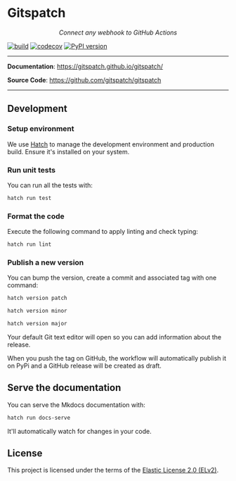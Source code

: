 # Gitspatch

<p align="center">
    <em>Connect any webhook to GitHub Actions</em>
</p>

[![build](https://github.com/gitspatch/gitspatch/workflows/build.yml/badge.svg)](https://github.com/gitspatch/gitspatch/actions)
[![codecov](https://codecov.io/gh/gitspatch/gitspatch/branch/master/graph/badge.svg)](https://codecov.io/gh/gitspatch/gitspatch)
[![PyPI version](https://badge.fury.io/py/gitspatch.svg)](https://badge.fury.io/py/gitspatch)

---

**Documentation**: <a href="https://gitspatch.github.io/gitspatch/" target="_blank">https://gitspatch.github.io/gitspatch/</a>

**Source Code**: <a href="https://github.com/gitspatch/gitspatch" target="_blank">https://github.com/gitspatch/gitspatch</a>

---

## Development

### Setup environment

We use [Hatch](https://hatch.pypa.io/latest/install/) to manage the development environment and production build. Ensure it's installed on your system.

### Run unit tests

You can run all the tests with:

```bash
hatch run test
```

### Format the code

Execute the following command to apply linting and check typing:

```bash
hatch run lint
```

### Publish a new version

You can bump the version, create a commit and associated tag with one command:

```bash
hatch version patch
```

```bash
hatch version minor
```

```bash
hatch version major
```

Your default Git text editor will open so you can add information about the release.

When you push the tag on GitHub, the workflow will automatically publish it on PyPi and a GitHub release will be created as draft.

## Serve the documentation

You can serve the Mkdocs documentation with:

```bash
hatch run docs-serve
```

It'll automatically watch for changes in your code.

## License

This project is licensed under the terms of the [Elastic License 2.0 (ELv2)](./LICENSE.md).
